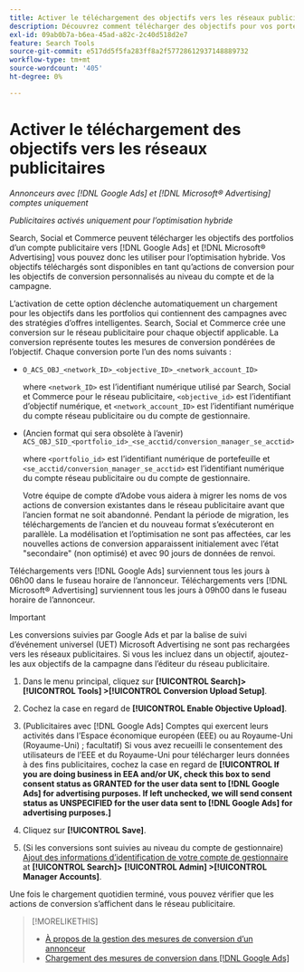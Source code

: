 ```yaml
---
title: Activer le téléchargement des objectifs vers les réseaux publicitaires
description: Découvrez comment télécharger des objectifs pour vos portefeuilles hybrides vers [!DNL Google Ads] et [!DNL Microsoft® Advertising].
exl-id: 09ab0b7a-b6ea-45ad-a82c-2c40d518d2e7
feature: Search Tools
source-git-commit: e517dd5f5fa283ff8a2f57728612937148889732
workflow-type: tm+mt
source-wordcount: '405'
ht-degree: 0%

---
```


# Activer le téléchargement des objectifs vers les réseaux publicitaires

*Annonceurs avec [!DNL Google Ads] et [!DNL Microsoft® Advertising] comptes uniquement*

*Publicitaires activés uniquement pour l’optimisation hybride*

Search, Social et Commerce peuvent télécharger les objectifs des portfolios d’un compte publicitaire vers [!DNL Google Ads] et [!DNL Microsoft® Advertising] vous pouvez donc les utiliser pour l’optimisation hybride. Vos objectifs téléchargés sont disponibles en tant qu’actions de conversion pour les objectifs de conversion personnalisés au niveau du compte et de la campagne.

L’activation de cette option déclenche automatiquement un chargement pour les objectifs dans les portfolios qui contiennent des campagnes avec des stratégies d’offres intelligentes. Search, Social et Commerce crée une conversion sur le réseau publicitaire pour chaque objectif applicable. La conversion représente toutes les mesures de conversion pondérées de l’objectif. Chaque conversion porte l’un des noms suivants :

* `O_ACS_OBJ_<network_ID>_<objective_ID>_<network_account_ID>`

  where `<network_ID>` est l’identifiant numérique utilisé par Search, Social et Commerce pour le réseau publicitaire, `<objective_id>` est l’identifiant d’objectif numérique, et `<network_account_ID>` est l’identifiant numérique du compte réseau publicitaire ou du compte de gestionnaire.

* (Ancien format qui sera obsolète à l’avenir) `ACS_OBJ_SID_<portfolio_id>_<se_acctid/conversion_manager_se_acctid>`

  where `<portfolio_id>` est l’identifiant numérique de portefeuille et `<se_acctid/conversion_manager_se_acctid>` est l’identifiant numérique du compte réseau publicitaire ou du compte de gestionnaire.

  Votre équipe de compte d’Adobe vous aidera à migrer les noms de vos actions de conversion existantes dans le réseau publicitaire avant que l’ancien format ne soit abandonné. Pendant la période de migration, les téléchargements de l’ancien et du nouveau format s’exécuteront en parallèle. La modélisation et l’optimisation ne sont pas affectées, car les nouvelles actions de conversion apparaissent initialement avec l’état &quot;secondaire&quot; (non optimisé) et avec 90 jours de données de renvoi.

Téléchargements vers [!DNL Google Ads] surviennent tous les jours à 06h00 dans le fuseau horaire de l’annonceur. Téléchargements vers [!DNL Microsoft® Advertising] surviennent tous les jours à 09h00 dans le fuseau horaire de l’annonceur.

>[!IMPORTANT]
>
>Les conversions suivies par Google Ads et par la balise de suivi d’événement universel (UET) Microsoft Advertising ne sont pas rechargées vers les réseaux publicitaires. Si vous les incluez dans un objectif, ajoutez-les aux objectifs de la campagne dans l’éditeur du réseau publicitaire.

<!--
>[!IMPORTANT]
>
>Objectives for hybrid portfolios may include conversion goals from multiple ad networks and other types of conversion metrics. However, the individual campaigns in the portfolio can't include conversion goals that aren't included in the portfolio's objective; using additional conversion goals may impact portfolio performance.
-->

<!-- Can conversions from events triggered on other ad networks be included in the portfolio (and just be ignored)? -->

1. Dans le menu principal, cliquez sur **[!UICONTROL Search]> [!UICONTROL Tools] >[!UICONTROL Conversion Upload Setup]**.

1. Cochez la case en regard de **[!UICONTROL Enable Objective Upload]**.

1. (Publicitaires avec [!DNL Google Ads] Comptes qui exercent leurs activités dans l’Espace économique européen (EEE) ou au Royaume-Uni (Royaume-Uni) ; facultatif) Si vous avez recueilli le consentement des utilisateurs de l’EEE et du Royaume-Uni pour télécharger leurs données à des fins publicitaires, cochez la case en regard de **[!UICONTROL If you are doing business in EEA and/or UK, check this box to send consent status as GRANTED for the user data sent to [!DNL Google Ads] for advertising purposes. If left unchecked, we will send consent status as UNSPECIFIED for the user data sent to [!DNL Google Ads] for advertising purposes.]**

1. Cliquez sur **[!UICONTROL Save]**.

1. (Si les conversions sont suivies au niveau du compte de gestionnaire) [Ajout des informations d’identification de votre compte de gestionnaire](/help/search-social-commerce/admin/manager-accounts.md) at **[!UICONTROL Search]> [!UICONTROL Admin] >[!UICONTROL Manager Accounts]**.

Une fois le chargement quotidien terminé, vous pouvez vérifier que les actions de conversion s’affichent dans le réseau publicitaire.

>[!MORELIKETHIS]
>
>* [À propos de la gestion des mesures de conversion d’un annonceur](/help/search-social-commerce/admin/conversion-metrics/conversion-metric-about.md)
>* [Chargement des mesures de conversion dans [!DNL Google Ads]](conversion-metrics-upload-to-google.md)
